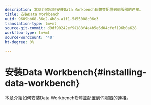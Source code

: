 ```yaml
---
description: 本章介紹如何安裝Data Workbench軟體並配置到伺服器的連接。
title: 安裝Data Workbench
uuid: 9609bb68-36e2-4b8b-a1f1-5855008c06e3
translation-type: tm+mt
source-git-commit: d9df90242ef96188f4e4b5e6d04cfef196b0a628
workflow-type: tm+mt
source-wordcount: '40'
ht-degree: 0%

---
```



# 安裝Data Workbench{#installing-data-workbench}

本章介紹如何安裝Data Workbench軟體並配置到伺服器的連接。

